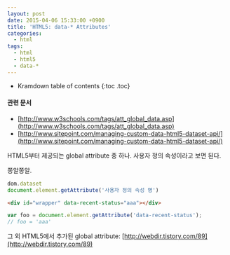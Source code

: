 ```yaml
---
layout: post
date: 2015-04-06 15:33:00 +0900
title: 'HTML5: data-* Attributes'
categories:
  - html
tags:
  - html
  - html5
  - data-*
---
```


* Kramdown table of contents
{:toc .toc}

#### 관련 문서

- [http://www.w3schools.com/tags/att_global_data.asp](http://www.w3schools.com/tags/att_global_data.asp)
- [http://www.sitepoint.com/managing-custom-data-html5-dataset-api/](http://www.sitepoint.com/managing-custom-data-html5-dataset-api/)


HTML5부터 제공되는 global attribute 중 하나. 사용자 정의 속성이라고 보면 된다.

쫑알쫑알.

```js
dom.dataset
document.element.getAttribute('사용자 정의 속성 명')
```

```html
<div id="wrapper" data-recent-status="aaa"></div>
```

```js
var foo = document.element.getAttribute('data-recent-status');
// foo = 'aaa'
```

그 외 HTML5에서 추가된 global attribute: [http://webdir.tistory.com/89](http://webdir.tistory.com/89)
